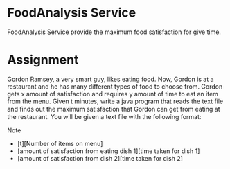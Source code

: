 # FoodAnalysis Service

FoodAnalysis Service provide the maximum  food satisfaction for give time.

# Assignment
Gordon Ramsey, a very smart guy, likes eating food. Now, Gordon is at a restaurant and he has many different types of food to choose from. Gordon gets x amount of satisfaction and requires y amount of time to eat an item from the menu. Given t minutes, write a java program that reads the text file and ﬁnds out the maximum satisfaction that Gordon can get from eating at the restaurant. You will be given a text file with the following format:

Note

- [t][Number of items on menu]
- [amount of satisfaction from eating dish 1][time taken for dish 1]
- [amount of satisfaction from dish 2][time taken for dish 2]
